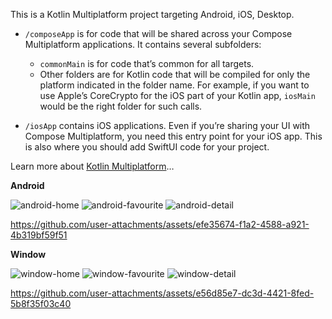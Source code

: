 This is a Kotlin Multiplatform project targeting Android, iOS, Desktop.

* `/composeApp` is for code that will be shared across your Compose Multiplatform applications.
  It contains several subfolders:
  - `commonMain` is for code that’s common for all targets.
  - Other folders are for Kotlin code that will be compiled for only the platform indicated in the folder name.
    For example, if you want to use Apple’s CoreCrypto for the iOS part of your Kotlin app,
    `iosMain` would be the right folder for such calls.

* `/iosApp` contains iOS applications. Even if you’re sharing your UI with Compose Multiplatform, 
  you need this entry point for your iOS app. This is also where you should add SwiftUI code for your project.


Learn more about [Kotlin Multiplatform](https://www.jetbrains.com/help/kotlin-multiplatform-dev/get-started.html)…

**Android**

![android-home](https://github.com/user-attachments/assets/b3dab58a-6c67-4c25-ac0d-ea8dac725ff9)
![android-favourite](https://github.com/user-attachments/assets/867bcd7d-c2a8-437e-a99a-4526a64dba72)
![android-detail](https://github.com/user-attachments/assets/847141a9-3504-48d5-b964-d2719be97119)

https://github.com/user-attachments/assets/efe35674-f1a2-4588-a921-4b319bf59f51



**Window**

![window-home](https://github.com/user-attachments/assets/d4a5769b-ddbf-471f-aa06-f1b304b16b13)
![window-favourite](https://github.com/user-attachments/assets/a847023b-4a5c-4398-81d3-0d2715f62960)
![window-detail](https://github.com/user-attachments/assets/160e8eeb-6e3e-478c-8d38-925442986338)

https://github.com/user-attachments/assets/e56d85e7-dc3d-4421-8fed-5b8f35f03c40

